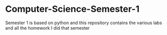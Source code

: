 # Computer-Science-Semester-1
Semester 1 is based on python and this repository contains the various labs and all the homework I did that semester
